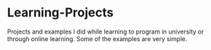 # Learning-Projects
Projects and examples I did while learning to program in university or through online learning. Some of the examples are very simple.

